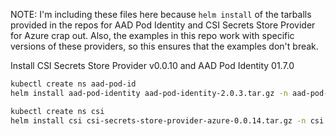 NOTE: I'm including these files here because `helm install` of the tarballs provided in the repos for AAD Pod Identity and CSI Secrets Store Provider for Azure crap out. Also, the examples in this repo work with specific versions of these providers, so this ensures that the examples don't break.

Install CSI Secrets Store Provider v0.0.10 and AAD Pod Identity 01.7.0

```bash
kubectl create ns aad-pod-id
helm install aad-pod-identity aad-pod-identity-2.0.3.tar.gz -n aad-pod-id

kubectl create ns csi
helm install csi csi-secrets-store-provider-azure-0.0.14.tar.gz -n csi
```
